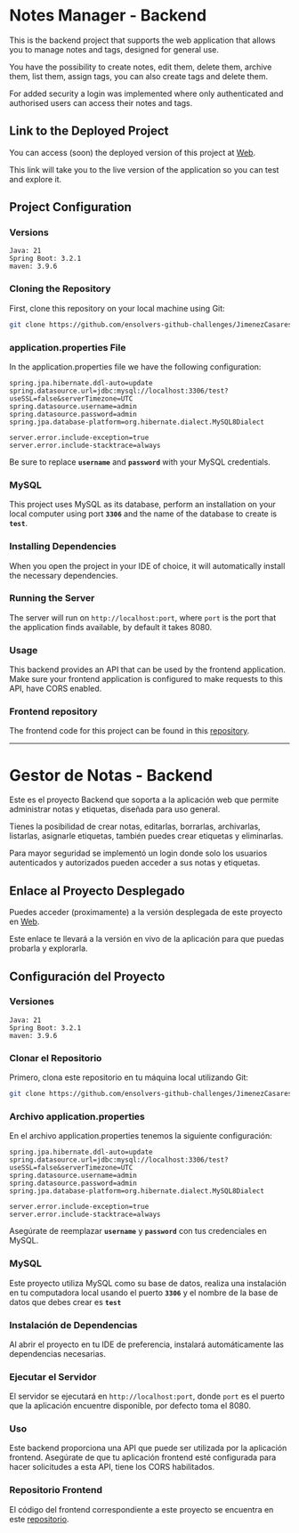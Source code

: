 # Notes Manager - Backend

This is the backend project that supports the web application that allows you to manage notes and tags, designed for general use.

You have the possibility to create notes, edit them, delete them, archive them, list them, assign tags, you can also create tags and delete them.

For added security a login was implemented where only authenticated and authorised users can access their notes and tags.

## Link to the Deployed Project

You can access (soon) the deployed version of this project at [Web]().

This link will take you to the live version of the application so you can test and explore it.

## Project Configuration

### Versions

```
Java: 21
Spring Boot: 3.2.1
maven: 3.9.6
```

### Cloning the Repository

First, clone this repository on your local machine using Git:

```bash
git clone https://github.com/ensolvers-github-challenges/JimenezCasares-24baa6
```

### application.properties File

In the application.properties file we have the following configuration:

```
spring.jpa.hibernate.ddl-auto=update
spring.datasource.url=jdbc:mysql://localhost:3306/test?useSSL=false&serverTimezone=UTC
spring.datasource.username=admin
spring.datasource.password=admin
spring.jpa.database-platform=org.hibernate.dialect.MySQL8Dialect

server.error.include-exception=true
server.error.include-stacktrace=always
```

Be sure to replace **`username`** and **`password`** with your MySQL credentials.

### MySQL

This project uses MySQL as its database, perform an installation on your local computer using port **`3306`** and the name of the database to create is **`test`**.

### Installing Dependencies

When you open the project in your IDE of choice, it will automatically install the necessary dependencies.

### Running the Server

The server will run on `http://localhost:port`, where `port` is the port that the application finds available, by default it takes 8080.

### Usage

This backend provides an API that can be used by the frontend application. Make sure your frontend application is configured to make requests to this API, have CORS enabled.

### Frontend repository

The frontend code for this project can be found in this [repository](https://github.com/ensolvers-github-challenges/JimenezCasares-24baa6/tree/main/frontend/notes-manager-frontend).

---

# Gestor de Notas - Backend

Este es el proyecto Backend que soporta a la aplicación web que permite administrar notas y etiquetas, diseñada para uso general.

Tienes la posibilidad de crear notas, editarlas, borrarlas, archivarlas, listarlas, asignarle etiquetas, también puedes crear etiquetas y eliminarlas.

Para mayor seguridad se implementó un login donde solo los usuarios autenticados y autorizados pueden acceder a sus notas y etiquetas.

## Enlace al Proyecto Desplegado

Puedes acceder (proximamente) a la versión desplegada de este proyecto en [Web]().

Este enlace te llevará a la versión en vivo de la aplicación para que puedas probarla y explorarla.

## Configuración del Proyecto

### Versiones

```
Java: 21
Spring Boot: 3.2.1
maven: 3.9.6
```

### Clonar el Repositorio

Primero, clona este repositorio en tu máquina local utilizando Git:

```bash
git clone https://github.com/ensolvers-github-challenges/JimenezCasares-24baa6
```

### Archivo application.properties

En el archivo application.properties tenemos la siguiente configuración:

```
spring.jpa.hibernate.ddl-auto=update
spring.datasource.url=jdbc:mysql://localhost:3306/test?useSSL=false&serverTimezone=UTC
spring.datasource.username=admin
spring.datasource.password=admin
spring.jpa.database-platform=org.hibernate.dialect.MySQL8Dialect

server.error.include-exception=true
server.error.include-stacktrace=always
```

Asegúrate de reemplazar **`username`** y **`password`** con tus credenciales en MySQL.

### MySQL

Este proyecto utiliza MySQL como su base de datos, realiza una instalación en tu computadora local usando el puerto **`3306`** y el nombre de la base de datos que debes crear es **`test`**

### Instalación de Dependencias

Al abrir el proyecto en tu IDE de preferencia, instalará automáticamente las dependencias necesarias.

### Ejecutar el Servidor

El servidor se ejecutará en `http://localhost:port`, donde `port` es el puerto que la aplicación encuentre disponible, por defecto toma el 8080.

### Uso

Este backend proporciona una API que puede ser utilizada por la aplicación frontend. Asegúrate de que tu aplicación frontend esté configurada para hacer solicitudes a esta API, tiene los CORS habilitados.

### Repositorio Frontend

El código del frontend correspondiente a este proyecto se encuentra en este [repositorio](https://github.com/ensolvers-github-challenges/JimenezCasares-24baa6/tree/main/frontend/notes-manager-frontend).